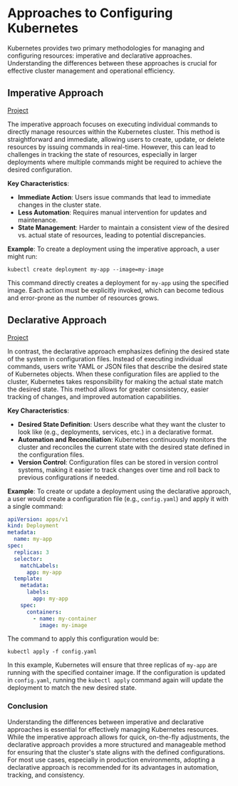 # Approaches to Configuring Kubernetes

Kubernetes provides two primary methodologies for managing and configuring resources: imperative and declarative
approaches. Understanding the differences between these approaches is crucial for effective cluster management and
operational efficiency.

## Imperative Approach

[Project](./01-first-deployment/README.md)

The imperative approach focuses on executing individual commands to directly manage resources within the Kubernetes
cluster. This method is straightforward and immediate, allowing users to create, update, or delete resources by issuing
commands in real-time. However, this can lead to challenges in tracking the state of resources, especially in larger
deployments where multiple commands might be required to achieve the desired configuration.

**Key Characteristics**:

- **Immediate Action**: Users issue commands that lead to immediate changes in the cluster state.
- **Less Automation**: Requires manual intervention for updates and maintenance.
- **State Management**: Harder to maintain a consistent view of the desired vs. actual state of resources, leading to
  potential discrepancies.

**Example**:
To create a deployment using the imperative approach, a user might run:

```shell
kubectl create deployment my-app --image=my-image
```

This command directly creates a deployment for `my-app` using the specified image. Each action must be explicitly
invoked, which can become tedious and error-prone as the number of resources grows.

## Declarative Approach

[Project](./02-declarative-composition/README.md)

In contrast, the declarative approach emphasizes defining the desired state of the system in configuration files.
Instead of executing individual commands, users write YAML or JSON files that describe the desired state of Kubernetes
objects. When these configuration files are applied to the cluster, Kubernetes takes responsibility for making the
actual state match the desired state. This method allows for greater consistency, easier tracking of changes, and
improved automation capabilities.

**Key Characteristics**:

- **Desired State Definition**: Users describe what they want the cluster to look like (e.g., deployments, services,
  etc.) in a declarative format.
- **Automation and Reconciliation**: Kubernetes continuously monitors the cluster and reconciles the current state with
  the desired state defined in the configuration files.
- **Version Control**: Configuration files can be stored in version control systems, making it easier to track changes
  over time and roll back to previous configurations if needed.

**Example**:
To create or update a deployment using the declarative approach, a user would create a configuration file (e.g.,
`config.yaml`) and apply it with a single command:

```yaml
apiVersion: apps/v1
kind: Deployment
metadata:
  name: my-app
spec:
  replicas: 3
  selector:
    matchLabels:
      app: my-app
  template:
    metadata:
      labels:
        app: my-app
    spec:
      containers:
        - name: my-container
          image: my-image
```

The command to apply this configuration would be:

```shell
kubectl apply -f config.yaml
```

In this example, Kubernetes will ensure that three replicas of `my-app` are running with the specified container image.
If the configuration is updated in `config.yaml`, running the `kubectl apply` command again will update the deployment
to match the new desired state.

### Conclusion

Understanding the differences between imperative and declarative approaches is essential for effectively managing
Kubernetes resources. While the imperative approach allows for quick, on-the-fly adjustments, the declarative approach
provides a more structured and manageable method for ensuring that the cluster's state aligns with the defined
configurations. For most use cases, especially in production environments, adopting a declarative approach is
recommended for its advantages in automation, tracking, and consistency.
